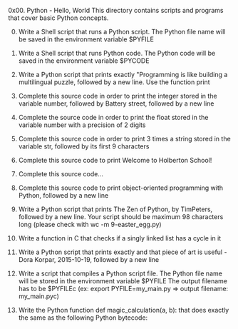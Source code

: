 0x00. Python - Hello, World
This directory contains scripts and programs that cover basic Python concepts.

0. Write a Shell script that runs a Python script.
   The Python file name will be saved in the environment variable $PYFILE

1. Write a Shell script that runs Python code.
   The Python code will be saved in the environment variable $PYCODE

2. Write a Python script that prints exactly "Programming is like building a multilingual puzzle, followed by a new line.
   Use the function print

3. Complete this source code in order to print the integer stored in the variable number, followed by Battery street,    followed by a new line

4. Complete the source code in order to print the float stored in the variable number with a precision of 2 digits

5. Complete this source code in order to print 3 times a string stored in the variable str, followed by its first 9    characters

6. Complete this source code to print Welcome to Holberton School!

7. Complete this source code...

8. Complete this source code to print object-oriented programming with Python, followed by a new line

9. Write a Python script that prints The Zen of Python, by TimPeters, followed by a new line.
   Your script should be maximum 98 characters long (please check with wc -m 9-easter_egg.py)

10. Write a function in C that checks if a singly linked list has a cycle in it

11. Write a Python script that prints exactly and that piece of art is useful - Dora Korpar, 2015-10-19, followed by a     new line

12. Write a script that compiles a Python script file.
    The Python file name will be stored in the environment variable $PYFILE
    The output filename has to be $PYFILEc (ex: export PYFILE=my_main.py => output filename: my_main.pyc)

13. Write the Python function def magic_calculation(a, b): that does exactly the same as the following Python bytecode:
